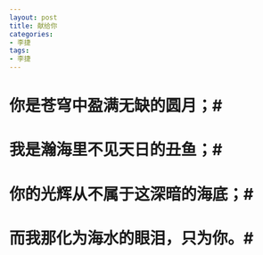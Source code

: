 ```yaml
---
layout: post
title: 献给你
categories:
- 李捷
tags:
- 李捷
---
```


# 你是苍穹中盈满无缺的圆月；#
# 我是瀚海里不见天日的丑鱼；#
# 你的光辉从不属于这深暗的海底；#
# 而我那化为海水的眼泪，只为你。#